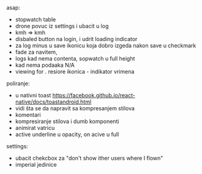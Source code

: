 asap:
- stopwatch table
- drone povuc iz settings i ubacit  u log
- kmh => kmh
- disbaled button na login, i udrit loading indicator
- za log minus u save ikonicu koja dobro izgeda nakon save u checkmark
- fade za navitem,
- logs kad nema contenta, sopwatch u full height
- kad nema podaaka N/A
- viewing for . resiore ikonica - indikator vrimena

poliranje: 
- u nativni toast https://facebook.github.io/react-native/docs/toastandroid.html
- vidi šta se da napravit sa kompresanjem stilova
- komentari
- kompresiranje stilova i dumb komponenti
- animirat vatricu
- active underline u opacity, on acive u full

settings: 
- ubacit chekcbox za "don't show ither users where I flown"
- imperial jedinice